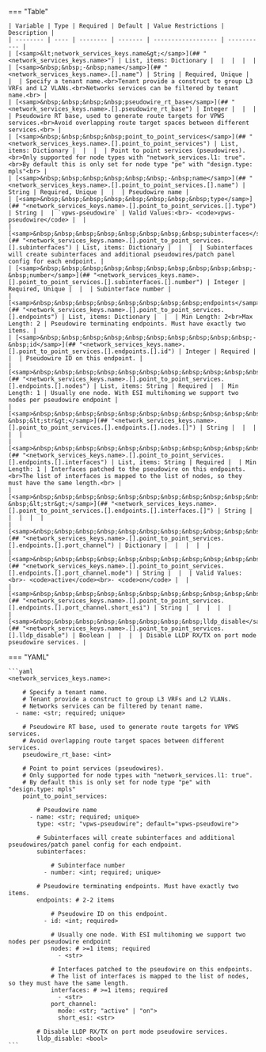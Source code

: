 <!--
  ~ Copyright (c) 2023 Arista Networks, Inc.
  ~ Use of this source code is governed by the Apache License 2.0
  ~ that can be found in the LICENSE file.
  -->
=== "Table"

    | Variable | Type | Required | Default | Value Restrictions | Description |
    | -------- | ---- | -------- | ------- | ------------------ | ----------- |
    | [<samp>&lt;network_services_keys.name&gt;</samp>](## "<network_services_keys.name>") | List, items: Dictionary |  |  |  |  |
    | [<samp>&nbsp;&nbsp;-&nbsp;name</samp>](## "<network_services_keys.name>.[].name") | String | Required, Unique |  |  | Specify a tenant name.<br>Tenant provide a construct to group L3 VRFs and L2 VLANs.<br>Networks services can be filtered by tenant name.<br> |
    | [<samp>&nbsp;&nbsp;&nbsp;&nbsp;pseudowire_rt_base</samp>](## "<network_services_keys.name>.[].pseudowire_rt_base") | Integer |  |  |  | Pseudowire RT base, used to generate route targets for VPWS services.<br>Avoid overlapping route target spaces between different services.<br> |
    | [<samp>&nbsp;&nbsp;&nbsp;&nbsp;point_to_point_services</samp>](## "<network_services_keys.name>.[].point_to_point_services") | List, items: Dictionary |  |  |  | Point to point services (pseudowires).<br>Only supported for node types with "network_services.l1: true".<br>By default this is only set for node type "pe" with "design.type: mpls"<br> |
    | [<samp>&nbsp;&nbsp;&nbsp;&nbsp;&nbsp;&nbsp;-&nbsp;name</samp>](## "<network_services_keys.name>.[].point_to_point_services.[].name") | String | Required, Unique |  |  | Pseudowire name |
    | [<samp>&nbsp;&nbsp;&nbsp;&nbsp;&nbsp;&nbsp;&nbsp;&nbsp;type</samp>](## "<network_services_keys.name>.[].point_to_point_services.[].type") | String |  | `vpws-pseudowire` | Valid Values:<br>- <code>vpws-pseudowire</code> |  |
    | [<samp>&nbsp;&nbsp;&nbsp;&nbsp;&nbsp;&nbsp;&nbsp;&nbsp;subinterfaces</samp>](## "<network_services_keys.name>.[].point_to_point_services.[].subinterfaces") | List, items: Dictionary |  |  |  | Subinterfaces will create subinterfaces and additional pseudowires/patch panel config for each endpoint. |
    | [<samp>&nbsp;&nbsp;&nbsp;&nbsp;&nbsp;&nbsp;&nbsp;&nbsp;&nbsp;&nbsp;-&nbsp;number</samp>](## "<network_services_keys.name>.[].point_to_point_services.[].subinterfaces.[].number") | Integer | Required, Unique |  |  | Subinterface number |
    | [<samp>&nbsp;&nbsp;&nbsp;&nbsp;&nbsp;&nbsp;&nbsp;&nbsp;endpoints</samp>](## "<network_services_keys.name>.[].point_to_point_services.[].endpoints") | List, items: Dictionary |  |  | Min Length: 2<br>Max Length: 2 | Pseudowire terminating endpoints. Must have exactly two items. |
    | [<samp>&nbsp;&nbsp;&nbsp;&nbsp;&nbsp;&nbsp;&nbsp;&nbsp;&nbsp;&nbsp;-&nbsp;id</samp>](## "<network_services_keys.name>.[].point_to_point_services.[].endpoints.[].id") | Integer | Required |  |  | Pseudowire ID on this endpoint. |
    | [<samp>&nbsp;&nbsp;&nbsp;&nbsp;&nbsp;&nbsp;&nbsp;&nbsp;&nbsp;&nbsp;&nbsp;&nbsp;nodes</samp>](## "<network_services_keys.name>.[].point_to_point_services.[].endpoints.[].nodes") | List, items: String | Required |  | Min Length: 1 | Usually one node. With ESI multihoming we support two nodes per pseudowire endpoint |
    | [<samp>&nbsp;&nbsp;&nbsp;&nbsp;&nbsp;&nbsp;&nbsp;&nbsp;&nbsp;&nbsp;&nbsp;&nbsp;&nbsp;&nbsp;-&nbsp;&lt;str&gt;</samp>](## "<network_services_keys.name>.[].point_to_point_services.[].endpoints.[].nodes.[]") | String |  |  |  |  |
    | [<samp>&nbsp;&nbsp;&nbsp;&nbsp;&nbsp;&nbsp;&nbsp;&nbsp;&nbsp;&nbsp;&nbsp;&nbsp;interfaces</samp>](## "<network_services_keys.name>.[].point_to_point_services.[].endpoints.[].interfaces") | List, items: String | Required |  | Min Length: 1 | Interfaces patched to the pseudowire on this endpoints.<br>The list of interfaces is mapped to the list of nodes, so they must have the same length.<br> |
    | [<samp>&nbsp;&nbsp;&nbsp;&nbsp;&nbsp;&nbsp;&nbsp;&nbsp;&nbsp;&nbsp;&nbsp;&nbsp;&nbsp;&nbsp;-&nbsp;&lt;str&gt;</samp>](## "<network_services_keys.name>.[].point_to_point_services.[].endpoints.[].interfaces.[]") | String |  |  |  |  |
    | [<samp>&nbsp;&nbsp;&nbsp;&nbsp;&nbsp;&nbsp;&nbsp;&nbsp;&nbsp;&nbsp;&nbsp;&nbsp;port_channel</samp>](## "<network_services_keys.name>.[].point_to_point_services.[].endpoints.[].port_channel") | Dictionary |  |  |  |  |
    | [<samp>&nbsp;&nbsp;&nbsp;&nbsp;&nbsp;&nbsp;&nbsp;&nbsp;&nbsp;&nbsp;&nbsp;&nbsp;&nbsp;&nbsp;mode</samp>](## "<network_services_keys.name>.[].point_to_point_services.[].endpoints.[].port_channel.mode") | String |  |  | Valid Values:<br>- <code>active</code><br>- <code>on</code> |  |
    | [<samp>&nbsp;&nbsp;&nbsp;&nbsp;&nbsp;&nbsp;&nbsp;&nbsp;&nbsp;&nbsp;&nbsp;&nbsp;&nbsp;&nbsp;short_esi</samp>](## "<network_services_keys.name>.[].point_to_point_services.[].endpoints.[].port_channel.short_esi") | String |  |  |  |  |
    | [<samp>&nbsp;&nbsp;&nbsp;&nbsp;&nbsp;&nbsp;&nbsp;&nbsp;lldp_disable</samp>](## "<network_services_keys.name>.[].point_to_point_services.[].lldp_disable") | Boolean |  |  |  | Disable LLDP RX/TX on port mode pseudowire services. |

=== "YAML"

    ```yaml
    <network_services_keys.name>:

        # Specify a tenant name.
        # Tenant provide a construct to group L3 VRFs and L2 VLANs.
        # Networks services can be filtered by tenant name.
      - name: <str; required; unique>

        # Pseudowire RT base, used to generate route targets for VPWS services.
        # Avoid overlapping route target spaces between different services.
        pseudowire_rt_base: <int>

        # Point to point services (pseudowires).
        # Only supported for node types with "network_services.l1: true".
        # By default this is only set for node type "pe" with "design.type: mpls"
        point_to_point_services:

            # Pseudowire name
          - name: <str; required; unique>
            type: <str; "vpws-pseudowire"; default="vpws-pseudowire">

            # Subinterfaces will create subinterfaces and additional pseudowires/patch panel config for each endpoint.
            subinterfaces:

                # Subinterface number
              - number: <int; required; unique>

            # Pseudowire terminating endpoints. Must have exactly two items.
            endpoints: # 2-2 items

                # Pseudowire ID on this endpoint.
              - id: <int; required>

                # Usually one node. With ESI multihoming we support two nodes per pseudowire endpoint
                nodes: # >=1 items; required
                  - <str>

                # Interfaces patched to the pseudowire on this endpoints.
                # The list of interfaces is mapped to the list of nodes, so they must have the same length.
                interfaces: # >=1 items; required
                  - <str>
                port_channel:
                  mode: <str; "active" | "on">
                  short_esi: <str>

            # Disable LLDP RX/TX on port mode pseudowire services.
            lldp_disable: <bool>
    ```
